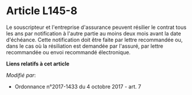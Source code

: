 # Article L145-8

Le souscripteur et l'entreprise d'assurance peuvent résilier le contrat tous les ans par notification à l'autre partie au
moins deux mois avant la date d'échéance. Cette notification doit être faite par lettre recommandée ou, dans le cas où la
résiliation est demandée par l'assuré, par lettre recommandée ou envoi recommandé électronique.

**Liens relatifs à cet article**

_Modifié par_:

  - Ordonnance n°2017-1433 du 4 octobre 2017 - art. 7
